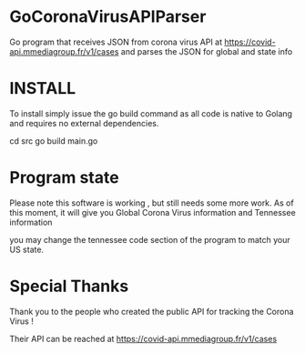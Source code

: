 # GoCoronaVirusAPIParser
Go program that receives JSON from corona virus API at https://covid-api.mmediagroup.fr/v1/cases and parses the JSON for global and state info

# INSTALL
To install simply issue the go build command as all code is native to Golang and requires no
external dependencies.

cd src
go build main.go

# Program state
Please note this software is working , but still needs some more work.
As of this moment, it will give you Global Corona Virus information and Tennessee information

you may change the tennessee code section of the program to match your US state.


# Special Thanks
Thank you to the people who created the public API for tracking the Corona Virus !

Their API can be reached at https://covid-api.mmediagroup.fr/v1/cases
